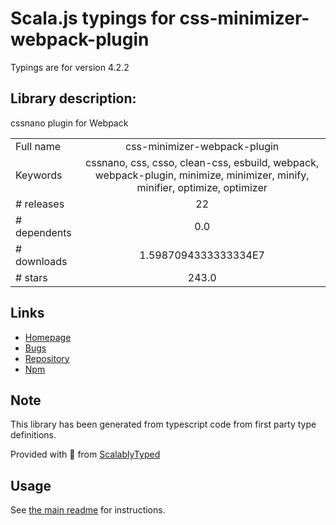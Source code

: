 
# Scala.js typings for css-minimizer-webpack-plugin

Typings are for version 4.2.2

## Library description:
cssnano plugin for Webpack

|                    |                 |
| ------------------ | :-------------: |
| Full name          | css-minimizer-webpack-plugin |
| Keywords           | cssnano, css, csso, clean-css, esbuild, webpack, webpack-plugin, minimize, minimizer, minify, minifier, optimize, optimizer |
| # releases         | 22 |
| # dependents       | 0.0 |
| # downloads        | 1.5987094333333334E7 |
| # stars            | 243.0 |

## Links
- [Homepage](https://github.com/webpack-contrib/css-minimizer-webpack-plugin)
- [Bugs](https://github.com/webpack-contrib/css-minimizer-webpack-plugin/issues)
- [Repository](https://github.com/webpack-contrib/css-minimizer-webpack-plugin)
- [Npm](https://www.npmjs.com/package/css-minimizer-webpack-plugin)
    


## Note
This library has been generated from typescript code from first party type definitions.

Provided with :purple_heart: from [ScalablyTyped](https://github.com/oyvindberg/ScalablyTyped)

## Usage
See [the main readme](../../readme.md) for instructions.



